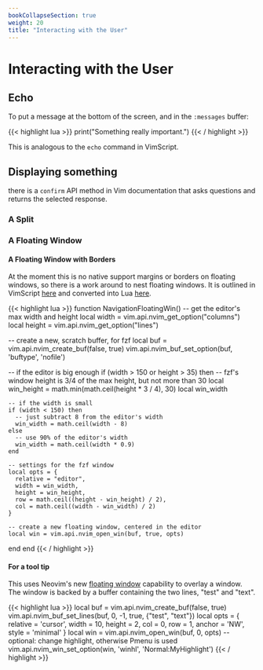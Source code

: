 ```yaml
---
bookCollapseSection: true
weight: 20
title: "Interacting with the User"
---
```


# Interacting with the User

## Echo

To put a message at the bottom of the screen, and in the `:messages` buffer:

{{< highlight lua >}}
print("Something really important.")
{{< / highlight >}}

This is analogous to the `echo` command in VimScript.

## Displaying something

there is a `confirm` API method in Vim documentation that asks questions and returns the selected response.

### A Split

### A Floating Window

#### A Floating Window with Borders

At the moment this is no native support margins or borders on floating windows,
so there is a work around to nest floating windows. It is outlined in VimScript
[here](https://github.com/neovim/neovim/issues/9718#issuecomment-487334384) and
converted into Lua
[here](https://gabrielpoca.com/2019-11-13-a-bit-more-lua-in-your-vim/).

{{< highlight lua >}}
function NavigationFloatingWin()
  -- get the editor's max width and height
  local width = vim.api.nvim_get_option("columns")
  local height = vim.api.nvim_get_option("lines")

  -- create a new, scratch buffer, for fzf
  local buf = vim.api.nvim_create_buf(false, true)
  vim.api.nvim_buf_set_option(buf, 'buftype', 'nofile')

  -- if the editor is big enough
  if (width > 150 or height > 35) then
    -- fzf's window height is 3/4 of the max height, but not more than 30
    local win_height = math.min(math.ceil(height * 3 / 4), 30)
    local win_width

    -- if the width is small
    if (width < 150) then
      -- just subtract 8 from the editor's width
      win_width = math.ceil(width - 8)
    else
      -- use 90% of the editor's width
      win_width = math.ceil(width * 0.9)
    end

    -- settings for the fzf window
    local opts = {
      relative = "editor",
      width = win_width,
      height = win_height,
      row = math.ceil((height - win_height) / 2),
      col = math.ceil((width - win_width) / 2)
    }

    -- create a new floating window, centered in the editor
    local win = vim.api.nvim_open_win(buf, true, opts)
  end
end
{{< / highlight >}}

#### For a tool tip

This uses Neovim's new [floating
window](https://neovim.io/doc/user/api.html#api-floatwin) capability to overlay
a window. The window is backed by a buffer containing the two lines, "test" and
"text".

{{< highlight lua >}}
local buf = vim.api.nvim_create_buf(false, true)
vim.api.nvim_buf_set_lines(buf, 0, -1, true, {"test", "text"})
local opts = {
    relative = 'cursor',
	width = 10,
	height = 2,
	col = 0,
	row = 1,
	anchor = 'NW',
	style = 'minimal'
}
local win = vim.api.nvim_open_win(buf, 0, opts)
-- optional: change highlight, otherwise Pmenu is used
vim.api.nvim_win_set_option(win, 'winhl', 'Normal:MyHighlight')
{{< / highlight >}}

